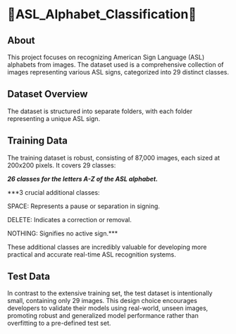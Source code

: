 # 🌟ASL_Alphabet_Classification🌟

## About
This project focuses on recognizing American Sign Language (ASL) alphabets from images. The dataset used is a comprehensive collection of images representing various ASL signs, categorized into 29 distinct classes.

## Dataset Overview
The dataset is structured into separate folders, with each folder representing a unique ASL sign.

## Training Data
The training dataset is robust, consisting of 87,000 images, each sized at 200x200 pixels. It covers 29 classes:

***26 classes for the letters A-Z of the ASL alphabet.***

***3 crucial additional classes:

SPACE: Represents a pause or separation in signing.

DELETE: Indicates a correction or removal.

NOTHING: Signifies no active sign.***

These additional classes are incredibly valuable for developing more practical and accurate real-time ASL recognition systems.

## Test Data
In contrast to the extensive training set, the test dataset is intentionally small, containing only 29 images. This design choice encourages developers to validate their models using real-world, unseen images, promoting robust and generalized model performance rather than overfitting to a pre-defined test set.

